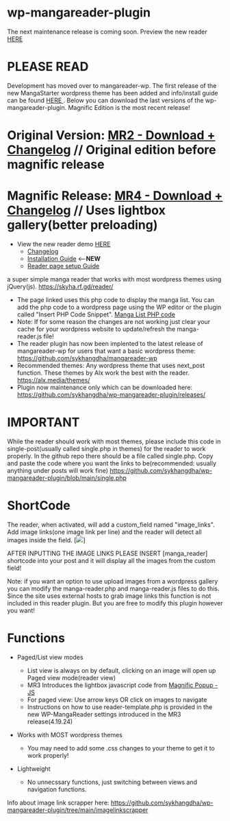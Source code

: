 # wp-mangareader-plugin

The next maintenance release is coming soon. Preview the new reader [HERE](https://skyha.rf.gd/jujutsu-kaisen-268/ "HERE")

# PLEASE READ

Development has moved over to mangareader-wp. The first release of the new MangaStarter wordpress theme has been added and info/install guide can be found [HERE
](https://github.com/sykhangdha/mangareader-wp/). Below you can download the last versions of the wp-mangareader-plugin. Magnific Edition is the most recent release!

# Original Version: [MR2 - Download + Changelog](http://github.com/sykhangdha/wp-mangareader-plugin/releases/tag/Maintenance/ "MR4 - Download + Changelog") // Original edition before magnific release

# Magnific Release: [MR4 - Download + Changelog](http://github.com/sykhangdha/wp-mangareader-plugin/releases/tag/MR4/ "MR4 - Download + Changelog") // Uses lightbox gallery(better preloading)
- View the new reader demo [HERE](https://skyha.rf.gd/choujin-x-6/ "New Reader DEMO")
	- [Changelog](https://skyha.rf.gd/project-releases/#tab-5791 "Changelog")
	- [Installation Guide](https://skyha.rf.gd/project-releases/#tab-5792 "Installation Guide") <--**NEW**
	- [Reader page setup Guide](https://skyha.rf.gd/project-releases/#tab-5793 "Reader page setup Guide")

a super simple manga reader that works with most wordpress themes using jQuery(js).
https://skyha.rf.gd/reader/

* The page linked uses this php code to display the manga list. You can add the php code to a wordpress page using the WP editor or the plugin called "Insert PHP Code Snippet". [Manga List PHP code](https://github.com/sykhangdha/wp-mangareader-plugin/blob/main/reader-example.php)
* Note: If for some reason the changes are not working just clear your cache for your wordpress website to update/refresh the manga-reader.js file!
* The reader plugin has now been implented to the latest release of mangareader-wp for users that want a basic wordpress theme: https://github.com/sykhangdha/mangareader-wp
* Recommended themes: Any wordpress theme that uses next_post function. These themes by Alx work the best with the reader. https://alx.media/themes/
* Plugin now maintenance only which can be downloaded here: https://github.com/sykhangdha/wp-mangareader-plugin/releases/



# IMPORTANT

While the reader should work with most themes, please include this code in single-post(usually called single.php in themes) for the reader to work properly.
In the github repo there should be a file called single.php. Copy and paste the code where you want the links to be(recommended: usually anything under posts will work fine) https://github.com/sykhangdha/wp-mangareader-plugin/blob/main/single.php

# ShortCode
The reader, when activated, will add a custom_field named "image_links". Add image links(one image link per line) and the reader will detect all images inside the field.
[<img src="http://i.epvpimg.com/t1RIcab.png">]

AFTER INPUTTING THE IMAGE LINKS PLEASE INSERT [manga_reader] shortcode into your post and it will display all the images from the custom field!

Note: if you want an option to use upload images from a wordpress gallery you can modify the manga-reader.php and manga-reader.js files to do this. Since the site uses external hosts to grab image links this function is not included in this reader plugin. But you are free to modify this plugin however you want! 

# Functions
  * Paged/List view modes
      * List view is always on by default, clicking on an image will open up Paged view mode(reader view)
      * MR3 Introduces the lightbox javascript code from [Magnific Popup - JS](https://dimsemenov.com/plugins/magnific-popup/ "Magnific Popup - JS")
      * For paged view: Use arrow keys OR click on images to navigate
      * Instructions on how to use reader-template.php is provided in the new WP-MangaReader settings introduced in the MR3 release(4.19.24)

  * Works with MOST wordpress themes
      * You may need to add some .css changes to your theme to get it to work properly!
  * Lightweight
      * No unnecssary functions, just switching between views and navigation functions.
      

Info about image link scrapper here: https://github.com/sykhangdha/wp-mangareader-plugin/tree/main/imagelinkscrapper
     
     

